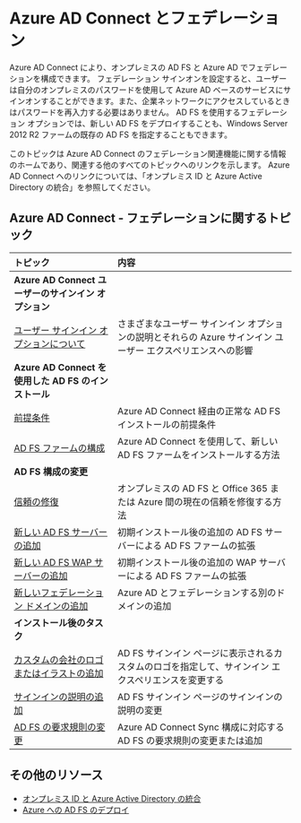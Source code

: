 <properties
    pageTitle="Azure AD Connect とフェデレーション | Microsoft Azure"
    description="このページは、Azure AD Connect を使用した AD FS の操作に関するすべてのドキュメントの中心となる場所です。"
    services="active-directory"
    documentationCenter=""
    authors="anandyadavmsft"
    manager="femila"
    editor=""/>

<tags
    ms.service="active-directory"
    ms.workload="identity"
    ms.tgt_pltfrm="na"
    ms.devlang="na"
    ms.topic="article"
    ms.date="07/14/2016"
    ms.author="anandy"/>



# <a name="azure-ad-connect-and-federation"></a>Azure AD Connect とフェデレーション

Azure AD Connect により、オンプレミスの AD FS と Azure AD でフェデレーションを構成できます。 フェデレーション サインオンを設定すると、ユーザーは自分のオンプレミスのパスワードを使用して Azure AD ベースのサービスにサインオンすることができます。また、企業ネットワークにアクセスしているときはパスワードを再入力する必要はありません。 AD FS を使用するフェデレーション オプションでは、新しい AD FS をデプロイすることも、Windows Server 2012 R2 ファームの既存の AD FS を指定することもできます。

このトピックは Azure AD Connect のフェデレーション関連機能に関する情報のホームであり、関連する他のすべてのトピックへのリンクを示します。 Azure AD Connect へのリンクについては、「オンプレミス ID と Azure Active Directory の統合」を参照してください。

## <a name="azure-ad-connect---federation-topics"></a>Azure AD Connect - フェデレーションに関するトピック

| トピック | 内容 |
|:------|:-----------|
| **Azure AD Connect ユーザーのサインイン オプション** ||
| [ユーザー サインイン オプションについて](active-directory-aadconnect-user-signin.md) | さまざまなユーザー サインイン オプションの説明とそれらの Azure サインイン ユーザー エクスペリエンスへの影響 |
| **Azure AD Connect を使用した AD FS のインストール**||
| [前提条件](active-directory-aadconnect-get-started-custom.md#ad-fs-configuration-pre-requisites) | Azure AD Connect 経由の正常な AD FS インストールの前提条件|
| [AD FS ファームの構成](active-directory-aadconnect-get-started-custom.md#configuring-federation-with-ad-fs) | Azure AD Connect を使用して、新しい AD FS ファームをインストールする方法 |
| **AD FS 構成の変更** | |
| [信頼の修復](active-directory-aadconnect-federation-management.md#reparing-the-trust) | オンプレミスの AD FS と Office 365 または Azure 間の現在の信頼を修復する方法 |
| [新しい AD FS サーバーの追加](active-directory-aadconnect-federation-management.md#adding-a-new-ad-fs-server) | 初期インストール後の追加の AD FS サーバーによる AD FS ファームの拡張 |
| [新しい AD FS WAP サーバーの追加](active-directory-aadconnect-federation-management.md#adding-a-new-wap-server) | 初期インストール後の追加の WAP サーバーによる AD FS ファームの拡張 |
| [新しいフェデレーション ドメインの追加](active-directory-aadconnect-federation-management.md#add-a-new-federated-domain) | Azure AD とフェデレーションする別のドメインの追加 |
|**インストール後のタスク**||
| [カスタムの会社のロゴまたはイラストの追加](active-directory-aadconnect-federation-management.md#add-custom-company-logo-or-illustration)| AD FS サインイン ページに表示されるカスタムのロゴを指定して、サインイン エクスペリエンスを変更する |
| [サインインの説明の追加](active-directory-aadconnect-federation-management.md#add-sign-in-description) | AD FS サインイン ページのサインインの説明の変更 | 
| [AD FS の要求規則の変更](active-directory-aadconnect-federation-management.md#modifying-ad-fs-claim-rules) | Azure AD Connect Sync 構成に対応する AD FS の要求規則の変更または追加 |


## <a name="additional-resources"></a>その他のリソース

* [オンプレミス ID と Azure Active Directory の統合](active-directory-aadconnect.md)
* [Azure への AD FS のデプロイ](active-directory-aadconnect-azure-adfs.md)




<!--HONumber=Oct16_HO2-->


